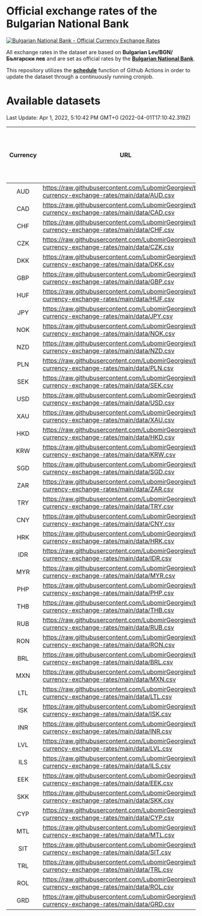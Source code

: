 # Official exchange rates of the Bulgarian National Bank

[![Bulgarian National Bank - Official Currency Exchange Rates](https://github.com/LubomirGeorgiev/bnb-currency-exchange-rates/actions/workflows/update-rates.yml/badge.svg?branch=main)](https://github.com/LubomirGeorgiev/bnb-currency-exchange-rates/actions/workflows/update-rates.yml)

All exchange rates in the dataset are based on **Bulgarian Lev/BGN/Български лев** and are set as official rates by the [**Bulgarian National Bank**](https://www.bnb.bg/Statistics/StExternalSector/StExchangeRates/StERForeignCurrencies/index.htm?toLang=_EN).

This repository utilizes the [**schedule**](https://docs.github.com/en/actions/reference/events-that-trigger-workflows) function of Github Actions in order to update the dataset through a continuously running cronjob.

# Available datasets

<!-- START LINKS (DO NOT EVER FU*ING DELETE THIS COMMENT FOR THE LOVE OF YOUR LIFE!!! IF YOU ARE CURIOS HOW IT WORKS, YOU CAN HAVE A LOOK AT ./src/updateReadme.ts) -->

Last Update: Apr 1, 2022, 5:10:42 PM GMT+0 (2022-04-01T17:10:42.319Z)

| Currency | URL                                                                                             | Number of records | Number of missing days that were filled in |
| :------: | ----------------------------------------------------------------------------------------------- | :---------------: | :----------------------------------------: |
|   AUD    | https://raw.githubusercontent.com/LubomirGeorgiev/bnb-currency-exchange-rates/main/data/AUD.csv |       8092        |                    2498                    |
|   CAD    | https://raw.githubusercontent.com/LubomirGeorgiev/bnb-currency-exchange-rates/main/data/CAD.csv |       8092        |                    2498                    |
|   CHF    | https://raw.githubusercontent.com/LubomirGeorgiev/bnb-currency-exchange-rates/main/data/CHF.csv |       8092        |                    2498                    |
|   CZK    | https://raw.githubusercontent.com/LubomirGeorgiev/bnb-currency-exchange-rates/main/data/CZK.csv |       8092        |                    2498                    |
|   DKK    | https://raw.githubusercontent.com/LubomirGeorgiev/bnb-currency-exchange-rates/main/data/DKK.csv |       8092        |                    2498                    |
|   GBP    | https://raw.githubusercontent.com/LubomirGeorgiev/bnb-currency-exchange-rates/main/data/GBP.csv |       8092        |                    2498                    |
|   HUF    | https://raw.githubusercontent.com/LubomirGeorgiev/bnb-currency-exchange-rates/main/data/HUF.csv |       8092        |                    2498                    |
|   JPY    | https://raw.githubusercontent.com/LubomirGeorgiev/bnb-currency-exchange-rates/main/data/JPY.csv |       8092        |                    2498                    |
|   NOK    | https://raw.githubusercontent.com/LubomirGeorgiev/bnb-currency-exchange-rates/main/data/NOK.csv |       8092        |                    2498                    |
|   NZD    | https://raw.githubusercontent.com/LubomirGeorgiev/bnb-currency-exchange-rates/main/data/NZD.csv |       8092        |                    2498                    |
|   PLN    | https://raw.githubusercontent.com/LubomirGeorgiev/bnb-currency-exchange-rates/main/data/PLN.csv |       8092        |                    2498                    |
|   SEK    | https://raw.githubusercontent.com/LubomirGeorgiev/bnb-currency-exchange-rates/main/data/SEK.csv |       8092        |                    2498                    |
|   USD    | https://raw.githubusercontent.com/LubomirGeorgiev/bnb-currency-exchange-rates/main/data/USD.csv |       8092        |                    2498                    |
|   XAU    | https://raw.githubusercontent.com/LubomirGeorgiev/bnb-currency-exchange-rates/main/data/XAU.csv |       8092        |                    2500                    |
|   HKD    | https://raw.githubusercontent.com/LubomirGeorgiev/bnb-currency-exchange-rates/main/data/HKD.csv |       7790        |                    2407                    |
|   KRW    | https://raw.githubusercontent.com/LubomirGeorgiev/bnb-currency-exchange-rates/main/data/KRW.csv |       7790        |                    2407                    |
|   SGD    | https://raw.githubusercontent.com/LubomirGeorgiev/bnb-currency-exchange-rates/main/data/SGD.csv |       7790        |                    2407                    |
|   ZAR    | https://raw.githubusercontent.com/LubomirGeorgiev/bnb-currency-exchange-rates/main/data/ZAR.csv |       7790        |                    2407                    |
|   TRY    | https://raw.githubusercontent.com/LubomirGeorgiev/bnb-currency-exchange-rates/main/data/TRY.csv |       6272        |                    1937                    |
|   CNY    | https://raw.githubusercontent.com/LubomirGeorgiev/bnb-currency-exchange-rates/main/data/CNY.csv |       6152        |                    1901                    |
|   HRK    | https://raw.githubusercontent.com/LubomirGeorgiev/bnb-currency-exchange-rates/main/data/HRK.csv |       6152        |                    1901                    |
|   IDR    | https://raw.githubusercontent.com/LubomirGeorgiev/bnb-currency-exchange-rates/main/data/IDR.csv |       6152        |                    1901                    |
|   MYR    | https://raw.githubusercontent.com/LubomirGeorgiev/bnb-currency-exchange-rates/main/data/MYR.csv |       6152        |                    1901                    |
|   PHP    | https://raw.githubusercontent.com/LubomirGeorgiev/bnb-currency-exchange-rates/main/data/PHP.csv |       6152        |                    1901                    |
|   THB    | https://raw.githubusercontent.com/LubomirGeorgiev/bnb-currency-exchange-rates/main/data/THB.csv |       6152        |                    1901                    |
|   RUB    | https://raw.githubusercontent.com/LubomirGeorgiev/bnb-currency-exchange-rates/main/data/RUB.csv |       6121        |                    1892                    |
|   RON    | https://raw.githubusercontent.com/LubomirGeorgiev/bnb-currency-exchange-rates/main/data/RON.csv |       6093        |                    1883                    |
|   BRL    | https://raw.githubusercontent.com/LubomirGeorgiev/bnb-currency-exchange-rates/main/data/BRL.csv |       5182        |                    1604                    |
|   MXN    | https://raw.githubusercontent.com/LubomirGeorgiev/bnb-currency-exchange-rates/main/data/MXN.csv |       5182        |                    1604                    |
|   LTL    | https://raw.githubusercontent.com/LubomirGeorgiev/bnb-currency-exchange-rates/main/data/LTL.csv |       5153        |                    1582                    |
|   ISK    | https://raw.githubusercontent.com/LubomirGeorgiev/bnb-currency-exchange-rates/main/data/ISK.csv |       5094        |                    1578                    |
|   INR    | https://raw.githubusercontent.com/LubomirGeorgiev/bnb-currency-exchange-rates/main/data/INR.csv |       4813        |                    1488                    |
|   LVL    | https://raw.githubusercontent.com/LubomirGeorgiev/bnb-currency-exchange-rates/main/data/LVL.csv |       4788        |                    1468                    |
|   ILS    | https://raw.githubusercontent.com/LubomirGeorgiev/bnb-currency-exchange-rates/main/data/ILS.csv |       4087        |                    1267                    |
|   EEK    | https://raw.githubusercontent.com/LubomirGeorgiev/bnb-currency-exchange-rates/main/data/EEK.csv |       4002        |                    1228                    |
|   SKK    | https://raw.githubusercontent.com/LubomirGeorgiev/bnb-currency-exchange-rates/main/data/SKK.csv |       2972        |                    914                     |
|   CYP    | https://raw.githubusercontent.com/LubomirGeorgiev/bnb-currency-exchange-rates/main/data/CYP.csv |       2906        |                    890                     |
|   MTL    | https://raw.githubusercontent.com/LubomirGeorgiev/bnb-currency-exchange-rates/main/data/MTL.csv |       2604        |                    799                     |
|   SIT    | https://raw.githubusercontent.com/LubomirGeorgiev/bnb-currency-exchange-rates/main/data/SIT.csv |       2544        |                    780                     |
|   TRL    | https://raw.githubusercontent.com/LubomirGeorgiev/bnb-currency-exchange-rates/main/data/TRL.csv |       1818        |                    559                     |
|   ROL    | https://raw.githubusercontent.com/LubomirGeorgiev/bnb-currency-exchange-rates/main/data/ROL.csv |       1697        |                    524                     |
|   GRD    | https://raw.githubusercontent.com/LubomirGeorgiev/bnb-currency-exchange-rates/main/data/GRD.csv |        361        |                    109                     |

<!-- END LINKS (DO NOT EVER FU*ING DELETE THIS COMMENT FOR THE LOVE OF YOUR LIFE!!! IF YOU ARE CURIOS HOW IT WORKS, YOU CAN HAVE A LOOK AT ./src/updateReadme.ts) -->
